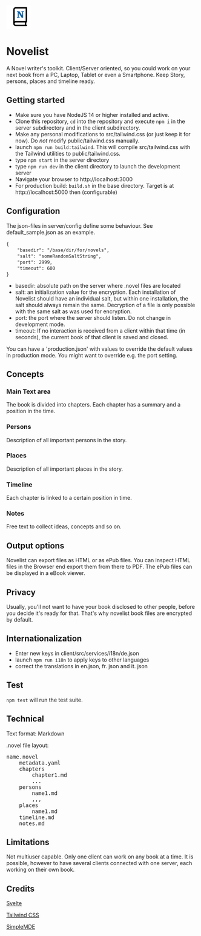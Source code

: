 ![](client/public/favicon.png) 

# Novelist 

A Novel writer's toolkit. Client/Server oriented, so you could work on your next book from a PC, Laptop, Tablet or even a Smartphone. Keep Story, persons, places and timeline ready.

## Getting started

* Make sure you have NodeJS 14 or higher installed and active.
* Clone this repository, `cd` into the repository and execute `npm i`  in the server subdirectory and in the client subdirectory.
* Make any personal modifications to src/tailwind.css (or just keep it for now). Do *not* modify public/tailwind.css manually.
* launch `npm run build:tailwind`. This will compile src/tailwind.css with the Tailwind utilities to public/tailwind.css.
* type `npm start` in the server directory
* type `npm run dev` in the client directory to launch the development server
* Navigate your browser to http://localhost:3000
* For production build: `build.sh` in the base directory. Target is at http://localhost:5000 then (configurable)

## Configuration

The json-files in server/config define some behaviour. See default_sample.json as an example.
````
{
    "basedir": "/base/dir/for/novels",
    "salt": "someRandomSaltString",
    "port": 2999,
    "timeout": 600
}
````
* basedir: absolute path on the server where .novel files are located
* salt: an initialization value for the encryption. Each installation of Novelist should have an individual salt, but within one installation, the salt should always remain the same. Decryption of a file is only possible with the same salt as was used for encryption.
* port: the port where the server should listen. Do not change in development mode.
* timeout: If no interaction is received from a client within that time (in seconds), the current book of that client is saved and closed.

You can have a 'production.json' with values to override the default values in production mode. You might want to override e.g. the port setting.

## Concepts

### Main Text area

The book is divided into chapters. Each chapter has a summary and a position in the time.

### Persons

Description of all important persons in the story.

### Places

Description of all important places in the story. 

### Timeline

Each chapter is linked to a certain position in time.

### Notes

Free text to collect ideas, concepts and so on.

## Output options

Novelist can export files as HTML or as ePub files. You can inspect HTML files in the Browser end export them from there to PDF. The ePub files can be displayed in a eBook viewer. 

## Privacy

Usually, you'll not want to have your book disclosed to other people, before you decide it's ready for that. That's why novelist book files are encrypted by default.


## Internationalization

* Enter new keys in client/src/services/i18n/de.json
* launch `npm run i18n` to apply keys to other languages
* correct the translations in en.json, fr. json and it. json

## Test

`npm test` will run the test suite.

## Technical

Text format: Markdown

.novel file layout:

<pre>
name.novel
    metadata.yaml
    chapters
        chapter1.md
        ...
    persons
        name1.md
        ,,, 
    places
        name1.md
    timeline.md    
    notes.md
</pre>    

## Limitations

Not multiuser capable. Only one client can work on any book at a time. It is possible, however to have several clients connected with one server, each working on their own book.

## Credits

[Svelte](https://svelte.dev)

[Tailwind CSS](https://tailwindcss.com/)

[SimpleMDE](https://simplemde.com/)





